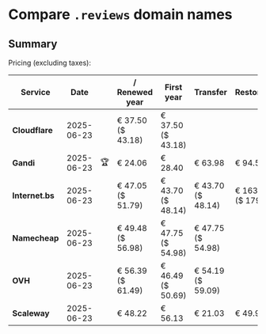 # Compare `.reviews` domain names

## Summary

Pricing (excluding taxes):

| Service | Date |  | / Renewed year | First year | Transfer | Restoration |
|--|--|--|--|--|--|--|
| **Cloudflare** | 2025-06-23 |  | € 37.50<br>($ 43.18) | € 37.50<br>($ 43.18) |  |  |
| **Gandi** | 2025-06-23 | 🏆 | € 24.06 | € 28.40 | € 63.98 | € 94.53 |
| **Internet.bs** | 2025-06-23 |  | € 47.05<br>($ 51.79) | € 43.70<br>($ 48.14) | € 43.70<br>($ 48.14) | € 163.45<br>($ 179.99) |
| **Namecheap** | 2025-06-23 |  | € 49.48<br>($ 56.98) | € 47.75<br>($ 54.98) | € 47.75<br>($ 54.98) |  |
| **OVH** | 2025-06-23 |  | € 56.39<br>($ 61.49) | € 46.49<br>($ 50.69) | € 54.19<br>($ 59.09) |  |
| **Scaleway** | 2025-06-23 |  | € 48.22 | € 56.13 | € 21.03 | € 49.99 |
